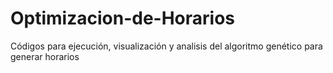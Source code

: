 # Optimizacion-de-Horarios
Códigos para ejecución, visualización y analisis del algoritmo genético para generar horarios
